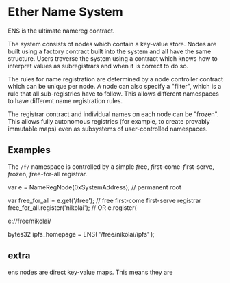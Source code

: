 Ether Name System
===


ENS is the ultimate namereg contract.

The system consists of nodes which contain a key-value store. Nodes are built using a 
factory contract built into the system and all have the same structure. Users traverse
the system using a contract which knows how to interpret values as subregistrars and
when it is correct to do so.

The rules for name registration are determined by a node controller contract which can
be unique per node. A node can also specify a "filter", which is a rule that all sub-registries
have to follow. This allows different namespaces to have different name registration rules.

The registrar contract and individual names on each node can be "frozen". This allows fully autonomous registries (for example, to create provably immutable maps) even as subsystems of user-controlled namespaces.


Examples
----

The `/f/` namespace is controlled by a simple *f*ree, *f*irst-come-*f*irst-serve, *f*rozen, *f*ree-for-all registrar.








var e = NameRegNode(0xSystemAddress); // permanent root


var free_for_all = e.get('/free');  // free first-come first-serve registrar
free_for_all.register('nikolai');
// OR
e.register( 





e://free/nikolai/



bytes32 ipfs_homepage = ENS( '/free/nikolai/ipfs' );


extra
---

ens nodes are direct key-value maps. This means they are 
